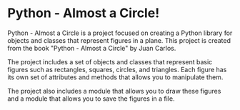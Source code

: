 # Python - Almost a Circle!



Python - Almost a Circle is a project focused on creating a Python library for objects and classes that represent figures in a plane. This project is created from the book "Python - Almost a Circle" by Juan Carlos.



The project includes a set of objects and classes that represent basic figures such as rectangles, squares, circles, and triangles. Each figure has its own set of attributes and methods that allows you to manipulate them.



The project also includes a module that allows you to draw these figures and a module that allows you to save the figures in a file.


